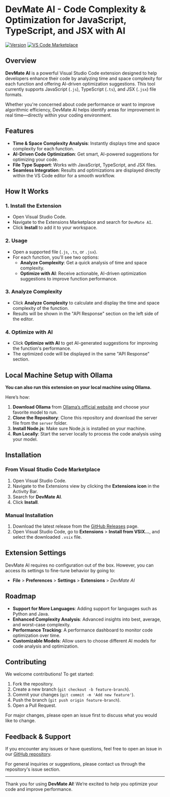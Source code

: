 # DevMate AI - Code Complexity & Optimization for JavaScript, TypeScript, and JSX with AI  

[![Version](https://img.shields.io/badge/version-1.0.0-blue.svg)](https://github.com/your-repo-link)
[![VS Code Marketplace](https://img.shields.io/badge/VS%20Code%20Marketplace-Install%20Now-green)](https://marketplace.visualstudio.com/items?itemName=TeamSankey.devmateai)

## Overview

**DevMate AI** is a powerful Visual Studio Code extension designed to help developers enhance their code by analyzing time and space complexity for each function and offering AI-driven optimization suggestions. This tool currently supports JavaScript (`.js`), TypeScript (`.ts`), and JSX (`.jsx`) file formats.

Whether you're concerned about code performance or want to improve algorithmic efficiency, DevMate AI helps identify areas for improvement in real time—directly within your coding environment.

## Features

- **Time & Space Complexity Analysis**: Instantly displays time and space complexity for each function.
- **AI-Driven Code Optimization**: Get smart, AI-powered suggestions for optimizing your code.
- **File Type Support**: Works with JavaScript, TypeScript, and JSX files.
- **Seamless Integration**: Results and optimizations are displayed directly within the VS Code editor for a smooth workflow.

## How It Works

### 1. **Install the Extension**
   - Open Visual Studio Code.
   - Navigate to the Extensions Marketplace and search for `DevMate AI`.
   - Click **Install** to add it to your workspace.

### 2. **Usage**
   - Open a supported file (`.js`, `.ts`, or `.jsx`).
   - For each function, you'll see two options:
     - **Analyze Complexity**: Get a quick analysis of time and space complexity.
     - **Optimize with AI**: Receive actionable, AI-driven optimization suggestions to improve function performance.

### 3. **Analyze Complexity**
   - Click **Analyze Complexity** to calculate and display the time and space complexity of the function.
   - Results will be shown in the "API Response" section on the left side of the editor.

### 4. **Optimize with AI**
   - Click **Optimize with AI** to get AI-generated suggestions for improving the function's performance.
   - The optimized code will be displayed in the same "API Response" section.

## Local Machine Setup with Ollama
**You can also run this extension on your local machine using Ollama.**

Here’s how:

1. **Download Ollama** from [Ollama’s official website](https://ollama.com) and choose your favorite model to run.
2. **Clone the Repository**: Clone this repository and download the server file from the `server` folder.
3. **Install Node.js**: Make sure Node.js is installed on your machine.
4. **Run Locally**: Start the server locally to process the code analysis using your model.

## Installation

### From Visual Studio Code Marketplace

1. Open Visual Studio Code.
2. Navigate to the Extensions view by clicking the **Extensions icon** in the Activity Bar.
3. Search for **DevMate AI**.
4. Click **Install**.

### Manual Installation

1. Download the latest release from the [GitHub Releases](https://github.com/avinash-sankeysolutions/Devmate_AI/releases) page.
2. Open Visual Studio Code, go to **Extensions** > **Install from VSIX...**, and select the downloaded `.vsix` file.

## Extension Settings

DevMate AI requires no configuration out of the box. However, you can access its settings to fine-tune behavior by going to:

- **File** > **Preferences** > **Settings** > **Extensions** > _DevMate AI_

## Roadmap

- **Support for More Languages**: Adding support for languages such as Python and Java.
- **Enhanced Complexity Analysis**: Advanced insights into best, average, and worst-case complexity.
- **Performance Tracking**: A performance dashboard to monitor code optimization over time.
- **Customizable Models**: Allow users to choose different AI models for code analysis and optimization.

## Contributing

We welcome contributions! To get started:

1. Fork the repository.
2. Create a new branch (`git checkout -b feature-branch`).
3. Commit your changes (`git commit -m 'Add new feature'`).
4. Push the branch (`git push origin feature-branch`).
5. Open a Pull Request.

For major changes, please open an issue first to discuss what you would like to change.

## Feedback & Support

If you encounter any issues or have questions, feel free to open an issue in our [GitHub repository](https://github.com/avinash-sankeysolutions/Devmate_AI/issues).

For general inquiries or suggestions, please contact us through the repository's issue section.

---

Thank you for using **DevMate AI**! We’re excited to help you optimize your code and improve performance.
